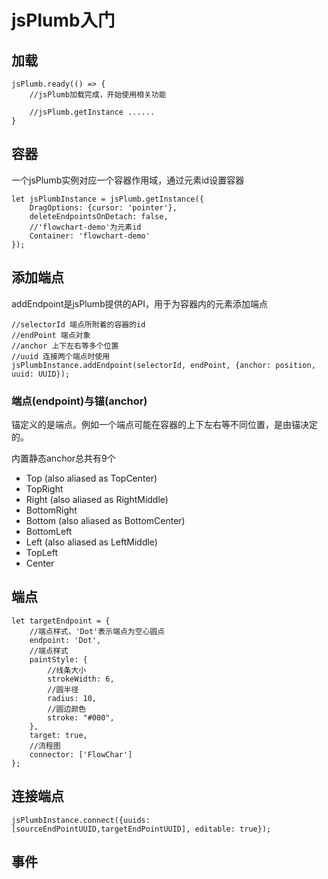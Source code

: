 # jsPlumb入门

## 加载
````
jsPlumb.ready(() => {
	//jsPlumb加载完成，开始使用相关功能
	
	//jsPlumb.getInstance ......
}
````

## 容器
一个jsPlumb实例对应一个容器作用域，通过元素id设置容器

````
let jsPlumbInstance = jsPlumb.getInstance({
    DragOptions: {cursor: 'pointer'},
    deleteEndpointsOnDetach: false,
    //'flowchart-demo'为元素id
    Container: 'flowchart-demo'
});
````

## 添加端点
addEndpoint是jsPlumb提供的API，用于为容器内的元素添加端点

````
//selectorId 端点所附着的容器的id
//endPoint 端点对象
//anchor 上下左右等多个位置
//uuid 连接两个端点时使用
jsPlumbInstance.addEndpoint(selectorId, endPoint, {anchor: position, uuid: UUID});
````

### 端点(endpoint)与锚(anchor)
锚定义的是端点。例如一个端点可能在容器的上下左右等不同位置，是由锚决定的。

内置静态anchor总共有9个

- Top (also aliased as TopCenter)
- TopRight
- Right (also aliased as RightMiddle)
- BottomRight
- Bottom (also aliased as BottomCenter)
- BottomLeft
- Left (also aliased as LeftMiddle)
- TopLeft
- Center

## 端点

````
let targetEndpoint = {
    //端点样式，'Dot'表示端点为空心圆点
    endpoint: 'Dot',
    //端点样式
    paintStyle: {
        //线条大小
        strokeWidth: 6,
        //圆半径
        radius: 10,
        //圆边颜色
        stroke: "#000",
    },
    target: true,
    //流程图
    connector: ['FlowChar']
};
````

## 连接端点

````
jsPlumbInstance.connect({uuids:[sourceEndPointUUID,targetEndPointUUID], editable: true});
````

## 事件
